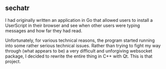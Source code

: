 ## sechatr

I had originally written an application in Go that allowed users to install a UserScript in their browser and see when other users were typing messages and how far they had read.

Unfortunately, for various technical reasons, the program started running into some rather serious technical issues. Rather than trying to fight my way through (what appears to be) a very difficult and unforgiving websocket package, I decided to rewrite the entire thing in C++ with Qt. This is that project.

